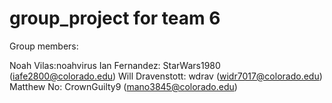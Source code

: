 # group_project for team 6

Group members:

Noah Vilas:noahvirus
Ian Fernandez: StarWars1980 (iafe2800@colorado.edu)
Will Dravenstott: wdrav (widr7017@colorado.edu)
Matthew No: CrownGuilty9 (mano3845@colorado.edu)
